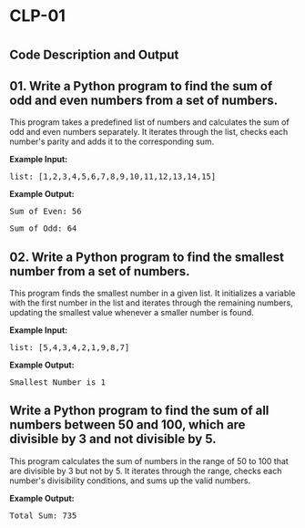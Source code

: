 <h1>CLP-01<h1>

<h2>Code Description and Output</h2>

<h2 id="odd-even">01. Write a Python program to find the sum of odd and even numbers from a
set of numbers.</h2>
<p>This program takes a predefined list of numbers and calculates the sum of odd and even numbers separately.
It iterates through the list, checks each number's parity and adds it to the corresponding sum.</p>
<p><strong>Example Input:</strong></p>
<pre>list: [1,2,3,4,5,6,7,8,9,10,11,12,13,14,15]</pre>
<p><strong>Example Output:</strong></p>
<pre>Sum of Even: 56</pre>
<pre>Sum of Odd: 64</pre>


<h2 id="smallest-number">02. Write a Python program to find the smallest number from a set of
numbers.</h2>
<p>This program finds the smallest number in a given list. It initializes a variable with the first number in the list
and iterates through the remaining numbers, updating the smallest value whenever a smaller number is found.</p>
<p><strong>Example Input:</strong></p>
<pre>list: [5,4,3,4,2,1,9,8,7]</pre>
<p><strong>Example Output:</strong></p>
<pre>Smallest Number is 1</pre>


<h2 id="sum-divisible">Write a Python program to find the sum of all numbers between 50 and
100, which are divisible by 3 and not divisible by 5.</h2>
<p>
This program calculates the sum of numbers in the range of 50 to 100 that are divisible by 3 but not by 5.
It iterates through the range, checks each number's divisibility conditions, and sums up the valid numbers.
</p>
<p><strong>Example Output:</strong></p>
<pre>Total Sum: 735</pre>




